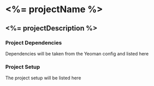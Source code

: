 # <%= projectName %>

## <%= projectDescription %>

### Project Dependencies

Dependencies will be taken from the Yeoman config and listed here

### Project Setup

The project setup will be listed here